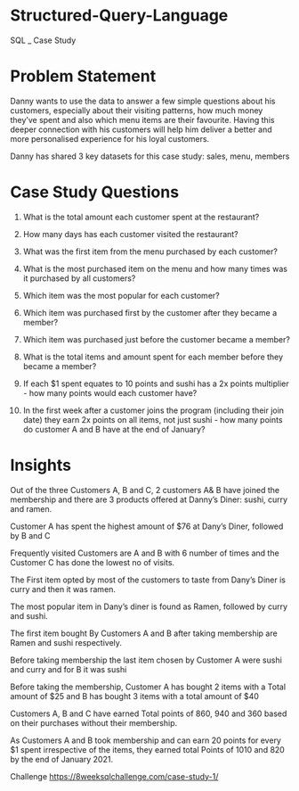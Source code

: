 # Structured-Query-Language
SQL _ Case Study 
# Problem Statement
Danny wants to use the data to answer a few simple questions about his customers, especially about their visiting patterns, how much money they’ve spent and also which menu items are their favourite. Having this deeper connection with his customers will help him deliver a better and more personalised experience for his loyal customers.

Danny has shared 3 key datasets for this case study: sales, menu, members

# Case Study Questions
1. What is the total amount each customer spent at the restaurant?

2. How many days has each customer visited the restaurant?

3. What was the first item from the menu purchased by each customer?

4. What is the most purchased item on the menu and how many times was it purchased by all customers?

5. Which item was the most popular for each customer?

6. Which item was purchased first by the customer after they became a member?

7. Which item was purchased just before the customer became a member?

8. What is the total items and amount spent for each member before they became a member?

9. If each $1 spent equates to 10 points and sushi has a 2x points multiplier - how many points would each customer have?

10. In the first week after a customer joins the program (including their join date) they earn 2x points on all items, not just sushi - how many points do customer A and B have at the end of January?

# Insights
Out of the three Customers A, B and C, 2 customers A& B have joined the membership and there are 3 products offered at Danny’s Diner: sushi, curry and ramen.

Customer A has spent the highest amount of $76 at Dany’s Diner, followed by B and C

Frequently visited Customers are A and B with 6 number of times and the Customer C has done the lowest no of visits.

The First item opted by most of the customers to taste from Dany’s Diner is curry and then it was ramen.

The most popular item in Dany’s diner is found as Ramen, followed by curry and sushi.

The first item bought By Customers A and B after taking membership are Ramen and sushi respectively.

Before taking membership the last item chosen by Customer A were sushi and curry and for B it was sushi

Before taking the membership, Customer A has bought 2 items with a Total amount of $25 and B has bought 3 items with a total amount of $40

Customers A, B and C have earned Total points of 860, 940 and 360 based on their purchases without their membership.

As Customers A and B took membership and can earn 20 points for every $1 spent irrespective of the items, they earned total Points of 1010 and 820 by the end of January 2021.

Challenge https://8weeksqlchallenge.com/case-study-1/
